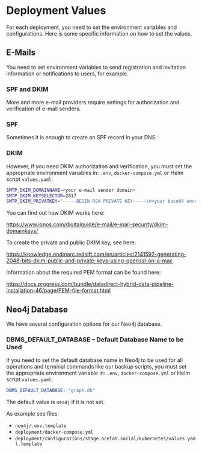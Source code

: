 # Deployment Values

For each deployment, you need to set the environment variables and configurations.
Here is some specific information on how to set the values.

## E-Mails

You need to set environment variables to send registration and invitation information or notifications to users, for example.

### SPF and DKIM

More and more e-mail providers require settings for authorization and verification of e-mail senders.

### SPF

Sometimes it is enough to create an SPF record in your DNS.

### DKIM

However, if you need DKIM authorization and verification, you must set the appropriate environment variables in: `.env`, `docker-compose.yml` or Helm script `values.yaml`:

```bash
SMTP_DKIM_DOMAINNAME=<your e-mail sender domain>
SMTP_DKIM_KEYSELECTOR=2017
SMTP_DKIM_PRIVATKEY="-----BEGIN RSA PRIVATE KEY-----\n<your base64 encoded privat key data>\n-----END RSA PRIVATE KEY-----\n"
```

You can find out how DKIM works here:

<https://www.ionos.com/digitalguide/e-mail/e-mail-security/dkim-domainkeys/>

To create the private and public DKIM key, see here:

<https://knowledge.ondmarc.redsift.com/en/articles/2141592-generating-2048-bits-dkim-public-and-private-keys-using-openssl-on-a-mac>

Information about the required PEM format can be found here:

<https://docs.progress.com/bundle/datadirect-hybrid-data-pipeline-installation-46/page/PEM-file-format.html>

## Neo4j Database

We have several configuration options for our Neo4j database.

### DBMS_DEFAULT_DATABASE – Default Database Name to be Used

If you need to set the default database name in Neo4j to be used for all operations and terminal commands like our backup scripts, you must set the appropriate environment variable in: `.env`, `docker-compose.yml` or Helm script `values.yaml`:

```yaml
DBMS_DEFAULT_DATABASE: "graph.db"
```

The default value is `neo4j` if it is not set.

As example see files:

- `neo4j/.env.template`
- `deployment/docker-compose.yml`
- `deployment/configurations/stage.ocelot.social/kubernetes/values.yaml.template`
